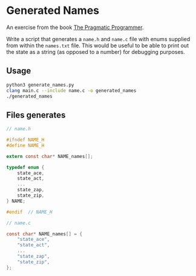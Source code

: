 # Generated Names

An exercise from the book [The Pragmatic Programmer](https://www.amazon.co.uk/The-Pragmatic-Programmer-Andrew-Hunt/dp/020161622X).

Write a script that generates a `name.h` and `name.c` file with enums supplied from within the `names.txt` file.
This would be useful to be able to print out the state as a string (as opposed to a number) for debugging purposes.

## Usage

```sh
python3 generate_names.py
clang main.c --include name.c -o generated_names
./generated_names
```

## Files generates

```c
// name.h

#ifndef NAME_H
#define NAME_H

extern const char* NAME_names[];

typedef enum {
    state_ace,
    state_act,
    ...
    state_zap,
    state_zip,
} NAME;

#endif  // NAME_H
```

```c
// name.c

const char* NAME_names[] = {
    "state_ace",
    "state_act",
    ...
    "state_zap",
    "state_zip",
};
```
